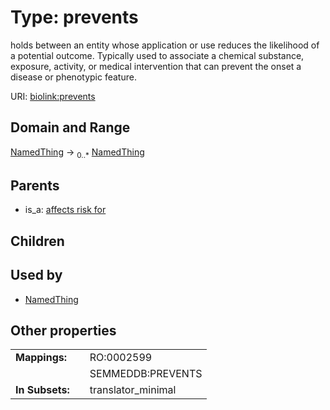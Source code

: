 
# Type: prevents


holds between an entity whose application or use reduces the likelihood of a potential outcome. Typically used to associate a chemical substance, exposure, activity, or medical intervention that can prevent the onset a disease or phenotypic feature.

URI: [biolink:prevents](https://w3id.org/biolink/vocab/prevents)


## Domain and Range

[NamedThing](NamedThing.md) ->  <sub>0..*</sub> [NamedThing](NamedThing.md)

## Parents

 *  is_a: [affects risk for](affects_risk_for.md)

## Children


## Used by

 * [NamedThing](NamedThing.md)

## Other properties

|  |  |  |
| --- | --- | --- |
| **Mappings:** | | RO:0002599 |
|  | | SEMMEDDB:PREVENTS |
| **In Subsets:** | | translator_minimal |

